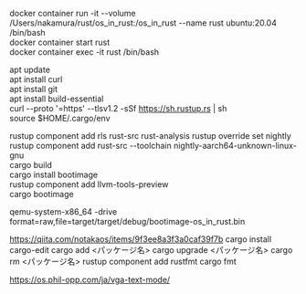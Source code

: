 docker container run -it --volume /Users/nakamura/rust/os_in_rust:/os_in_rust --name rust ubuntu:20.04 /bin/bash<br>
docker container start rust<br>
docker container exec -it rust /bin/bash<br>


apt update<br>
apt install curl<br>
apt install git<br>
apt install build-essential<br>
curl --proto '=https' --tlsv1.2 -sSf https://sh.rustup.rs | sh<br>
source $HOME/.cargo/env<br>
<!-- 開発時に便利なツールをコンポーネントとして追加 -->
rustup component add rls rust-src rust-analysis
rustup override set nightly<br>
rustup component add rust-src --toolchain nightly-aarch64-unknown-linux-gnu<br>
cargo build<br>
cargo install bootimage<br>
rustup component add llvm-tools-preview<br>
cargo bootimage<br>

qemu-system-x86_64 -drive format=raw,file=target/target/debug/bootimage-os_in_rust.bin<br>

https://qiita.com/notakaos/items/9f3ee8a3f3a0caf39f7b
cargo install cargo-edit
cargo add <パッケージ名>
cargo upgrade <パッケージ名>
cargo rm <パッケージ名>
rustup component add rustfmt
cargo fmt

https://os.phil-opp.com/ja/vga-text-mode/